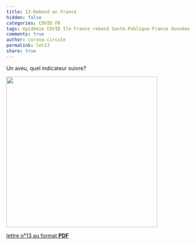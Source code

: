 ```yaml
---
title: 13-Rebond en France 
hidden: false
categories: COVID FR
tags: épidémie COVID Ile France rebond Santé-Publique-France données
comments: true
author: corona-circule
permalink: let13
share: true
---
```


<link rel="stylesheet" href="../assets/css/style.css">

Un aveu, quel indicateur suivre?  <br/>


<img src='/lettres/images/img-13.png' width='400px'/>

[lettre n°13 au format __PDF__](/lettres/resources/pdf/lettre-13.pdf)
